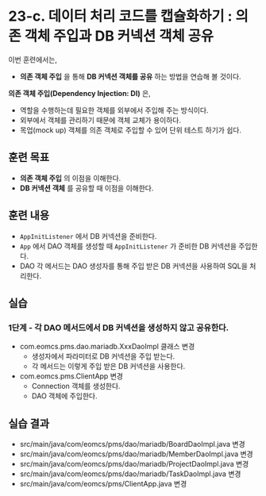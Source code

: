 # 23-c. 데이터 처리 코드를 캡슐화하기 : 의존 객체 주입과 DB 커넥션 객체 공유

이번 훈련에서는,
- **의존 객체 주입** 을 통해 **DB 커넥션 객체를 공유** 하는 방법을 연습해 볼 것이다.

**의존 객체 주입(Dependency Injection: DI)** 은,
- 역할을 수행하는데 필요한 객체를 외부에서 주입해 주는 방식이다.
- 외부에서 객체를 관리하기 때문에 객체 교체가 용이하다.
- 목업(mock up) 객체를 의존 객체로 주입할 수 있어 단위 테스트 하기가 쉽다.

## 훈련 목표
- **의존 객체 주입** 의 이점을 이해한다.
- **DB 커넥션 객체** 를 공유할 때 이점을 이해한다.

## 훈련 내용
- `AppInitListener` 에서 DB 커넥션을 준비한다.
- `App` 에서 DAO 객체를 생성할 때 `AppInitListener` 가 준비한 DB 커넥션을 주입한다.
- DAO 각 메서드는 DAO 생성자를 통해 주입 받은 DB 커넥션을 사용하여 SQL을 처리한다.

## 실습

### 1단계 - 각 DAO 메서드에서 DB 커넥션을 생성하지 않고 공유한다.

- com.eomcs.pms.dao.mariadb.XxxDaoImpl 클래스 변경
  - 생성자에서 파라미터로 DB 커넥션을 주입 받는다.
  - 각 메서드는 이렇게 주입 받은 DB 커넥션을 사용한다.
- com.eomcs.pms.ClientApp 변경
  - Connection 객체를 생성한다.
  - DAO 객체에 주입한다.


## 실습 결과
- src/main/java/com/eomcs/pms/dao/mariadb/BoardDaoImpl.java 변경
- src/main/java/com/eomcs/pms/dao/mariadb/MemberDaoImpl.java 변경
- src/main/java/com/eomcs/pms/dao/mariadb/ProjectDaoImpl.java 변경
- src/main/java/com/eomcs/pms/dao/mariadb/TaskDaoImpl.java 변경
- src/main/java/com/eomcs/pms/ClientApp.java 변경
